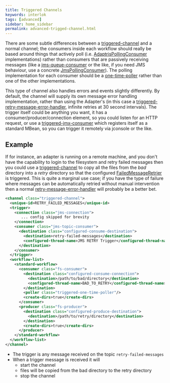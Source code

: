 ```yaml
---
title: Triggered Channels
keywords: interlok
tags: [advanced]
sidebar: home_sidebar
permalink: advanced-trigged-channel.html
---
```


There are some subtle differences between a [triggered-channel][] and a normal channel; the consumers inside each workflow should really be based around things that actively poll (i.e. [AdaptrisPollingConsumer][] implementations) rather than consumers that are passively receiving messages (like a [jms-queue-consumer][] or the like, if you need JMS behaviour, use a concrete [JmsPollingConsumer][]). The polling implementation for each consumer should be a [one-time-poller][] rather than one of the other implementations.

This type of channel also handles errors and events slightly differently. By default, the channel will supply its own message error handling implementation, rather than using the Adapter's (in this case a [triggered-retry-message-error-handler][], infinite retries at 30 second intervals). The trigger itself could be anything you want, it has a consumer/producer/connection element, so you could listen for an HTTP request, or use a [triggered-jmx-consumer][] which registers itself as a standard MBean, so you can trigger it remotely via jconsole or the like.

## Example ##

If for instance, an adapter is running on a remote machine, and you don't have the capability to login to the filesystem and retry failed messages then you could use a [triggered-channel][] to copy all the files from the _bad_ directory into a _retry_ directory so that the configured [FailedMessageRetrier][] is triggered. This is quite a marginal use case; if you have the type of failure where messages can be automatically retried without manual intervention then a normal [retry-message-error-handler][] will probably be a better bet.

```xml
<channel class="triggered-channel">
  <unique-id>RETRY_FAILED_MESSAGES</unique-id>
  <trigger>
    <connection class="jms-connection">
       ... config skipped for brevity
    </connection>
    <consumer class="jms-topic-consumer">
      <destination class="configured-consume-destination">
        <destination>retry-failed-messages</destination>
        <configured-thread-name>JMS RETRY Trigger</configured-thread-name>
      </destination>
    </consumer>
  </trigger>
  <workflow-list>
    <standard-workflow>
      <consumer class="fs-consumer">
        <destination class="configured-consume-connection">
          <destination>/path/to/bad/directory</destination>
          <configured-thread-name>BAD_TO_RETRY</configured-thread-name>
        </destination>
        <poller class="triggered-one-time-poller"/>
        <create-dirs>true</create-dirs>
      </consumer>
      <producer class="fs-producer">
        <destination class="configured-produce-destination">
          <destination>/path/to/retry/directory</destination>
        </destination>
        <create-dirs>true</create-dirs>
      </producer>
    </standard-workflow>
  </workflow-list>
</channel>
```
- The trigger is any message received on the topic `retry-failed-messages`
- When a trigger message is received it will
    - start the channel
    - files will be copied from the bad directory to the retry directory
    - stop the channel


[triggered-channel]: https://nexus.adaptris.net/nexus/content/sites/javadocs/com/adaptris/interlok-triggered/3.9-SNAPSHOT/com/adaptris/core/triggered/TriggeredChannel.html
[AdaptrisPollingConsumer]: https://nexus.adaptris.net/nexus/content/sites/javadocs/com/adaptris/interlok-core/3.9-SNAPSHOT/com/adaptris/core/AdaptrisPollingConsumer.html
[jms-queue-consumer]: https://nexus.adaptris.net/nexus/content/sites/javadocs/com/adaptris/interlok-core/3.9-SNAPSHOT/com/adaptris/core/jms/PtpConsumer.html
[one-time-poller]: https://nexus.adaptris.net/nexus/content/sites/javadocs/com/adaptris/interlok-triggered/3.9-SNAPSHOT/com/adaptris/core/triggered/OneTimePoller.html
[triggered-retry-message-error-handler]: https://nexus.adaptris.net/nexus/content/sites/javadocs/com/adaptris/interlok-triggered/3.9-SNAPSHOT//com/adaptris/core/triggered/RetryMessageErrorHandler.html
[triggered-jmx-consumer]: https://nexus.adaptris.net/nexus/content/sites/javadocs/com/adaptris/interlok-triggered/3.9-SNAPSHOT//com/adaptris/core/triggered/JmxConsumer.html
[FailedMessageRetrier]: https://nexus.adaptris.net/nexus/content/sites/javadocs/com/adaptris/interlok-core/3.9-SNAPSHOT/com/adaptris/core/FailedMessageRetrier.html
[retry-message-error-handler]: https://nexus.adaptris.net/nexus/content/sites/javadocs/com/adaptris/interlok-core/3.9-SNAPSHOT/com/adaptris/core/RetryMessageErrorHandler.html
[JmsPollingConsumer]: https://nexus.adaptris.net/nexus/content/sites/javadocs/com/adaptris/interlok-core/3.9-SNAPSHOT/com/adaptris/core/jms/JmsPollingConsumer.html